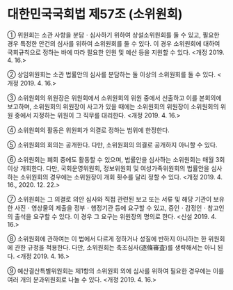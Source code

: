 # 대한민국국회법 제57조 (소위원회)

① 위원회는 소관 사항을 분담ㆍ심사하기 위하여 상설소위원회를 둘 수 있고, 필요한 경우 특정한 안건의 심사를 위하여 소위원회를 둘 수 있다. 이 경우 소위원회에 대하여 국회규칙으로 정하는 바에 따라 필요한 인원 및 예산 등을 지원할 수 있다. <개정 2019. 4. 16.>

② 상임위원회는 소관 법률안의 심사를 분담하는 둘 이상의 소위원회를 둘 수 있다. <개정 2019. 4. 16.>

③ 소위원회의 위원장은 위원회에서 소위원회의 위원 중에서 선출하고 이를 본회의에 보고하며, 소위원회의 위원장이 사고가 있을 때에는 소위원회의 위원장이 소위원회의 위원 중에서 지정하는 위원이 그 직무를 대리한다. <개정 2019. 4. 16.>

④ 소위원회의 활동은 위원회가 의결로 정하는 범위에 한정한다.

⑤ 소위원회의 회의는 공개한다. 다만, 소위원회의 의결로 공개하지 아니할 수 있다.

⑥ 소위원회는 폐회 중에도 활동할 수 있으며, 법률안을 심사하는 소위원회는 매월 3회 이상 개회한다. 다만, 국회운영위원회, 정보위원회 및 여성가족위원회의 법률안을 심사하는 소위원회의 경우에는 소위원장이 개회 횟수를 달리 정할 수 있다. <개정 2019. 4. 16., 2020. 12. 22.>

⑦ 소위원회는 그 의결로 의안 심사와 직접 관련된 보고 또는 서류 및 해당 기관이 보유한 사진ㆍ영상물의 제출을 정부ㆍ행정기관 등에 요구할 수 있고, 증인ㆍ감정인ㆍ참고인의 출석을 요구할 수 있다. 이 경우 그 요구는 위원장의 명의로 한다. <신설 2019. 4. 16.>

⑧ 소위원회에 관하여는 이 법에서 다르게 정하거나 성질에 반하지 아니하는 한 위원회에 관한 규정을 적용한다. 다만, 소위원회는 축조심사(逐條審査)를 생략해서는 아니 된다. <개정 2019. 4. 16.>

⑨ 예산결산특별위원회는 제1항의 소위원회 외에 심사를 위하여 필요한 경우에는 이를 여러 개의 분과위원회로 나눌 수 있다. <개정 2019. 4. 16.>